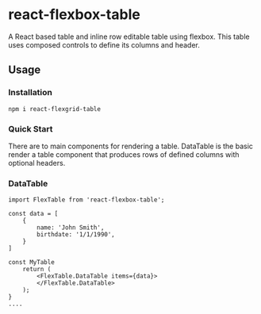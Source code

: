 # react-flexbox-table
A React based table and inline row editable table using flexbox.  This table uses composed controls to define its columns and header.

## Usage

### Installation
```
npm i react-flexgrid-table
```
### Quick Start
There are to main components for rendering a table.  DataTable is the basic render a table component that produces rows of defined columns with optional headers.
### DataTable

```
import FlexTable from 'react-flexbox-table';

const data = [
    {
        name: 'John Smith',
        birthdate: '1/1/1990',
    }
]

const MyTable
    return (
        <FlexTable.DataTable items={data}>
        </FlexTable.DataTable>
    );
}
....

